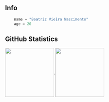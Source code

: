 ## **Info**

```python
    name = "Beatriz Vieira Nascimento"
    age = 20
```
  ## **GitHub Statistics**

<a href="https://github.com/Beatrizvn">
  <img align="center" height="160em" src="https://github-readme-stats.vercel.app/api?username=Beatrizvn&show_icons=true&theme=swift&include_all_commits=true&count_private=true"/>
</a>
  <a href="https://github.com/Beatrizvn">
  <img align="center" height="160em" src="https://github-readme-stats.vercel.app/api/top-langs/?username=Beatrizvn&layout=compact&langs_count=7&theme=swift&count_private=true"/>
</a>
